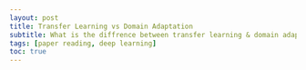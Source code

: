```yaml
---
layout: post
title: Transfer Learning vs Domain Adaptation
subtitle: What is the diffrence between transfer learning & domain adaptation
tags: [paper reading, deep learning]
toc: true
---
```


